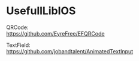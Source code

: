# UsefullLibIOS

QRCode:<br>
https://github.com/EyreFree/EFQRCode

TextField:<br>
https://github.com/jobandtalent/AnimatedTextInput
